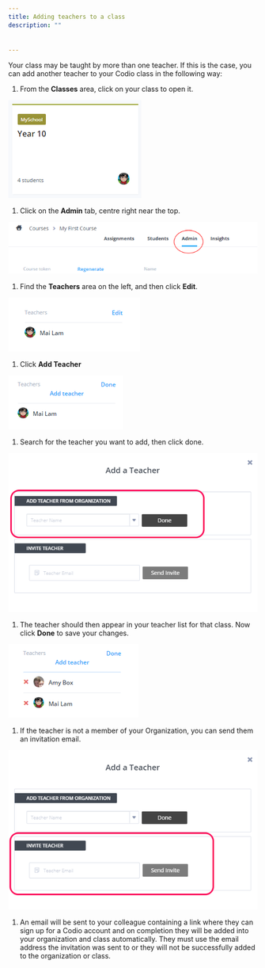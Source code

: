 ```yaml
---
title: Adding teachers to a class
description: ""


---
```



Your class may be taught by more than one teacher. If this is the case, you can add another teacher to your Codio class in the following way:


1. From the **Classes** area, click on your class to open it.
<img alt="Classes" src="/img/manage_classes/year_10_class.png" class="simple"/>

1. Click on the **Admin** tab, centre right near the top.
<img alt="ClassAdmin" src="/img/manage_classes/adding_teachers/admin_tab.png" class="simple"/>

1. Find the **Teachers** area on the left, and then click **Edit**.
<img alt="EditTeacher" src="/img/manage_classes/adding_teachers/edit_teachers.png" class="simple"/>

1. Click **Add Teacher**
<img alt="Add Teacher" src="/img/manage_classes/adding_teachers/add_teacher.png" class="simple"/>

1. Search for the teacher you want to add, then click done.
<img alt="Search Teacher" src="/img/manage_classes/adding_teachers/search_teacher.png" class="simple"/>

1. The teacher should then appear in your teacher list for that class. Now click **Done** to save your changes.
<img alt="Teacher Added" src="/img/manage_classes/adding_teachers/teacher_added.png" class="simple"/>

1. If the teacher is not a member of your Organization, you can send them an invitation email.
<img alt="Invite Teacher" src="/img/manage_classes/adding_teachers/inviteteacher.png" class="simple"/>

1. An email will be sent to your colleague containing a link where they can sign up for a Codio account and on completion they will be added into your organization and class automatically. They must use the email address the invitation was sent to or they will not be successfully added to the organization or class.
